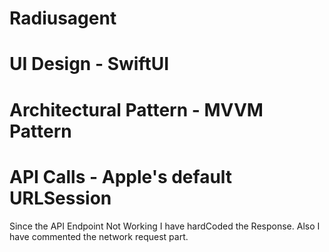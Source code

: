 # Radiusagent

# UI Design - SwiftUI
 
# Architectural Pattern - MVVM Pattern


# API Calls - Apple's default URLSession


Since the API Endpoint Not Working I have hardCoded the Response. Also I have commented the network request part.
